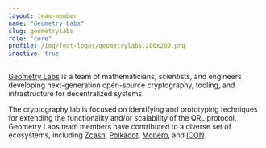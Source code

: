 ```yaml
---
layout: team-member
name: "Geometry Labs"
slug: geometrylabs
role: "core"
profile: /img/feat-logos/geometrylabs.200x200.png
inactive: true
---
```


[Geometry Labs](https://geometrylabs.io/) is a team of mathematicians, scientists, and engineers developing next-generation open-source cryptography, tooling, and infrastructure for decentralized systems. 

The cryptography lab is focused on identifying and prototyping techniques for extending the functionality and/or scalability of the QRL protocol. Geometry Labs team members have contributed to a diverse set of ecosystems, including [Zcash](https://z.cash/), [Polkadot](https://polkadot.network/), [Monero](https://www.getmonero.org/), and [ICON](https://iconrepublic.org/).